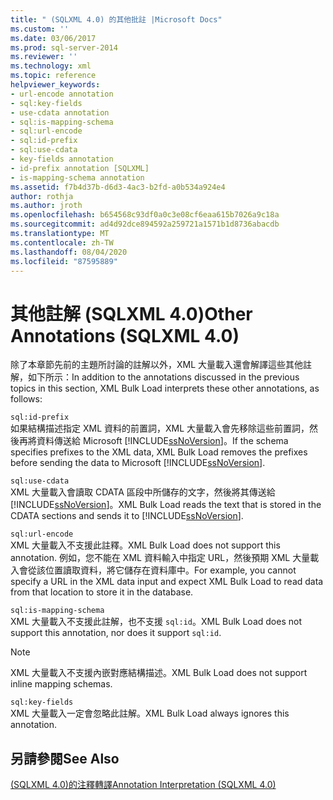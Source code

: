 ```yaml
---
title: " (SQLXML 4.0) 的其他批註 |Microsoft Docs"
ms.custom: ''
ms.date: 03/06/2017
ms.prod: sql-server-2014
ms.reviewer: ''
ms.technology: xml
ms.topic: reference
helpviewer_keywords:
- url-encode annotation
- sql:key-fields
- use-cdata annotation
- sql:is-mapping-schema
- sql:url-encode
- sql:id-prefix
- sql:use-cdata
- key-fields annotation
- id-prefix annotation [SQLXML]
- is-mapping-schema annotation
ms.assetid: f7b4d37b-d6d3-4ac3-b2fd-a0b534a924e4
author: rothja
ms.author: jroth
ms.openlocfilehash: b654568c93df0a0c3e08cf6eaa615b7026a9c18a
ms.sourcegitcommit: ad4d92dce894592a259721a1571b1d8736abacdb
ms.translationtype: MT
ms.contentlocale: zh-TW
ms.lasthandoff: 08/04/2020
ms.locfileid: "87595889"
---
```

# <a name="other-annotations-sqlxml-40"></a><span data-ttu-id="d1ae7-102">其他註解 (SQLXML 4.0)</span><span class="sxs-lookup"><span data-stu-id="d1ae7-102">Other Annotations (SQLXML 4.0)</span></span>
  <span data-ttu-id="d1ae7-103">除了本章節先前的主題所討論的註解以外，XML 大量載入還會解譯這些其他註解，如下所示：</span><span class="sxs-lookup"><span data-stu-id="d1ae7-103">In addition to the annotations discussed in the previous topics in this section, XML Bulk Load interprets these other annotations, as follows:</span></span>  
  
 `sql:id-prefix`  
 <span data-ttu-id="d1ae7-104">如果結構描述指定 XML 資料的前置詞，XML 大量載入會先移除這些前置詞，然後再將資料傳送給 Microsoft [!INCLUDE[ssNoVersion](../../../includes/ssnoversion-md.md)]。</span><span class="sxs-lookup"><span data-stu-id="d1ae7-104">If the schema specifies prefixes to the XML data, XML Bulk Load removes the prefixes before sending the data to Microsoft [!INCLUDE[ssNoVersion](../../../includes/ssnoversion-md.md)].</span></span>  
  
 `sql:use-cdata`  
 <span data-ttu-id="d1ae7-105">XML 大量載入會讀取 CDATA 區段中所儲存的文字，然後將其傳送給 [!INCLUDE[ssNoVersion](../../../includes/ssnoversion-md.md)]。</span><span class="sxs-lookup"><span data-stu-id="d1ae7-105">XML Bulk Load reads the text that is stored in the CDATA sections and sends it to [!INCLUDE[ssNoVersion](../../../includes/ssnoversion-md.md)].</span></span>  
  
 `sql:url-encode`  
 <span data-ttu-id="d1ae7-106">XML 大量載入不支援此註釋。</span><span class="sxs-lookup"><span data-stu-id="d1ae7-106">XML Bulk Load does not support this annotation.</span></span> <span data-ttu-id="d1ae7-107">例如，您不能在 XML 資料輸入中指定 URL，然後預期 XML 大量載入會從該位置讀取資料，將它儲存在資料庫中。</span><span class="sxs-lookup"><span data-stu-id="d1ae7-107">For example, you cannot specify a URL in the XML data input and expect XML Bulk Load to read data from that location to store it in the database.</span></span>  
  
 `sql:is-mapping-schema`  
 <span data-ttu-id="d1ae7-108">XML 大量載入不支援此註解，也不支援 `sql:id`。</span><span class="sxs-lookup"><span data-stu-id="d1ae7-108">XML Bulk Load does not support this annotation, nor does it support `sql:id`.</span></span>  
  
> [!NOTE]  
>  <span data-ttu-id="d1ae7-109">XML 大量載入不支援內嵌對應結構描述。</span><span class="sxs-lookup"><span data-stu-id="d1ae7-109">XML Bulk Load does not support inline mapping schemas.</span></span>  
  
 `sql:key-fields`  
 <span data-ttu-id="d1ae7-110">XML 大量載入一定會忽略此註解。</span><span class="sxs-lookup"><span data-stu-id="d1ae7-110">XML Bulk Load always ignores this annotation.</span></span>  
  
## <a name="see-also"></a><span data-ttu-id="d1ae7-111">另請參閱</span><span class="sxs-lookup"><span data-stu-id="d1ae7-111">See Also</span></span>  
 [<span data-ttu-id="d1ae7-112">&#40;SQLXML 4.0&#41;的注釋轉譯</span><span class="sxs-lookup"><span data-stu-id="d1ae7-112">Annotation Interpretation &#40;SQLXML 4.0&#41;</span></span>](annotation-interpretation-sqlxml-4-0.md)  
  
  
